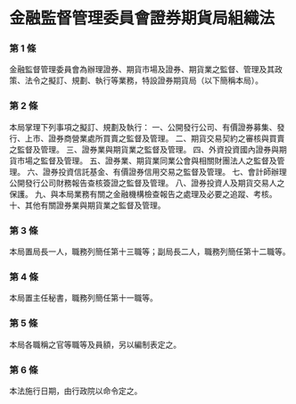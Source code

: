 # 金融監督管理委員會證券期貨局組織法

### 第 1 條

金融監督管理委員會為辦理證券、期貨市場及證券、期貨業之監督、管理及其政策、法令之擬訂、規劃、執行等業務，特設證券期貨局（以下簡稱本局）。

### 第 2 條

本局掌理下列事項之擬訂、規劃及執行：
一、公開發行公司、有價證券募集、發行、上市、證券商營業處所買賣之監督及管理。
二、期貨交易契約之審核與買賣之監督及管理。
三、證券業與期貨業之監督及管理。
四、外資投資國內證券與期貨市場之監督及管理。
五、證券業、期貨業同業公會與相關財團法人之監督及管理。
六、證券投資信託基金、有價證券信用交易之監督及管理。
七、會計師辦理公開發行公司財務報告查核簽證之監督及管理。
八、證券投資人及期貨交易人之保護。
九、與本局業務有關之金融機構檢查報告之處理及必要之追蹤、考核。
十、其他有關證券業與期貨業之監督及管理。

### 第 3 條

本局置局長一人，職務列簡任第十三職等；副局長二人，職務列簡任第十二職等。

### 第 4 條

本局置主任秘書，職務列簡任第十一職等。

### 第 5 條

本局各職稱之官等職等及員額，另以編制表定之。

### 第 6 條

本法施行日期，由行政院以命令定之。

